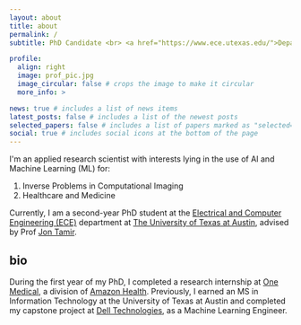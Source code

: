 ```yaml
---
layout: about
title: about
permalink: /
subtitle: PhD Candidate <br> <a href="https://www.ece.utexas.edu/">Department of Electrical and Computer Engineering, The University of Texas at Austin</a> 

profile:
  align: right
  image: prof_pic.jpg
  image_circular: false # crops the image to make it circular
  more_info: >

news: true # includes a list of news items
latest_posts: false # includes a list of the newest posts
selected_papers: false # includes a list of papers marked as "selected={true}"
social: true # includes social icons at the bottom of the page
---
```


I'm an applied research scientist with interests lying in the use of AI and Machine Learning (ML) for:
1. Inverse Problems in Computational Imaging
2. Healthcare and Medicine

Currently, I am a second-year PhD student at the <a href="https://www.ece.utexas.edu/">Electrical and Computer Engineering (ECE)</a> department at <a href="https://www.utexas.edu/">The University of Texas at Austin</a>, advised by Prof <a href="https://users.ece.utexas.edu/~jtamir/">Jon Tamir</a>.

## bio
During the first year of my PhD, I completed a research internship at <a href="https://www.onemedical.com/">One Medical</a>, a division of <a href="[https://www.onemedical.com/](https://health.amazon.com/)">Amazon Health</a>.
Previously, I earned an MS in Information Technology at the University of Texas at Austin and completed my capstone project at <a href="https://www.dell.com/en-us">Dell Technologies</a>, as a Machine Learning Engineer.
<br>
